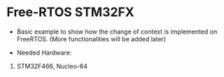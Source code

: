 # Free-RTOS STM32FX

* Basic example to show how the change of context is implemented on FreeRTOS.
(More functionalities will be added later)

* Needed Hardware:
1. STM32F466, Nucleo-64
